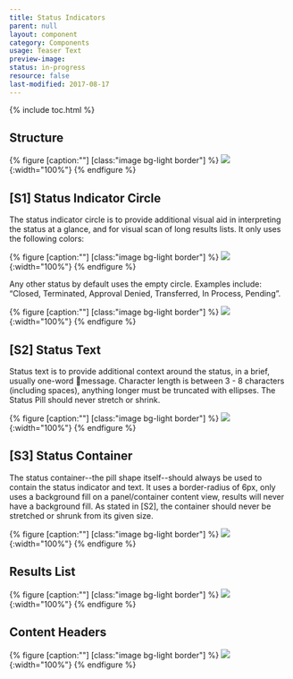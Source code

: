 ```yaml
---
title: Status Indicators
parent: null
layout: component
category: Components
usage: Teaser Text
preview-image:
status: in-progress
resource: false
last-modified: 2017-08-17
---
```


{% include toc.html %}

<section class="static-section" markdown="1">

# Structure

{% figure [caption:""] [class:"image bg-light border"] %}
![]({{site.cdn_url}}/img/components/status-indicators-structure.svg){:width="100%"}
{% endfigure %}

</section>

<section class="static-section" markdown="1">

## [S1] Status Indicator Circle

The status indicator circle is to provide additional visual aid in interpreting
the status at a glance, and for visual scan of long results lists. It only uses
the following colors:

{% figure [caption:""] [class:"image bg-light border"] %}
![]({{site.cdn_url}}/img/components/status-indicators-circle.svg){:width="100%"}
{% endfigure %}

Any other status by default uses the empty circle. Examples include: “Closed,
Terminated, Approval Denied, Transferred, In Process, Pending”.

{% figure [caption:""] [class:"image bg-light border"] %}
![]({{site.cdn_url}}/img/components/status-indicators-circle-null.svg){:width="100%"}
{% endfigure %}

</section>

<section class="static-section" markdown="1">

## [S2] Status Text

Status text is to provide additional context around the status, in a brief,
usually one-word message. Character length is between 3 - 8 characters
(including spaces), anything longer must be truncated with ellipses. The Status
Pill should never stretch or shrink.

{% figure [caption:""] [class:"image bg-light border"] %}
![]({{site.cdn_url}}/img/components/status-indicators-text.svg){:width="100%"}
{% endfigure %}

</section>

<section class="static-section" markdown="1">

## [S3] Status Container

The status container--the pill shape itself--should always be used to contain
the status indicator and text. It uses a border-radius of 6px, only uses a
background fill on a panel/container content view, results will never have a
background fill. As stated in [S2], the container should never be stretched or
shrunk from its given size.

{% figure [caption:""] [class:"image bg-light border"] %}
![]({{site.cdn_url}}/img/components/status-indicators-container.svg){:width="100%"}
{% endfigure %}

</section>

<section class="static-section" markdown="1">

# Results List

{% figure [caption:""] [class:"image bg-light border"] %}
![]({{site.cdn_url}}/img/components/status-indicators-results-list.svg){:width="100%"}
{% endfigure %}

</section>

<section class="static-section" markdown="1">

# Content Headers

{% figure [caption:""] [class:"image bg-light border"] %}
![]({{site.cdn_url}}/img/components/status-indicators-content-headers.svg){:width="100%"}
{% endfigure %}

</section>
